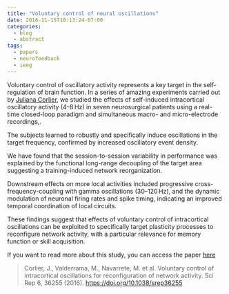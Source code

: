 ```yaml
---
title: "Voluntary control of neural oscillations"
date: 2016-11-15T10:13:24-07:00
categories:
  - blog
  - abstract
tags:
  - papers
  - neurofeedback
  - ieeg
---
```


Voluntary control of oscillatory activity represents a key target in the self-regulation of brain function. In a series of amazing experiments carried out by [Juliana Corlier](https://scholar.google.com/citations?user=rr5nHgoAAAAJ&hl=en), we studied the effects of self-induced intracortical oscillatory activity (4–8 Hz) in seven neurosurgical patients using a real-time closed-loop paradigm and simultaneous macro- and micro-electrode recordings,. 

The subjects learned to robustly and specifically induce oscillations in the target frequency, confirmed by increased oscillatory event density. 

We have found that the session-to-session variability in performance was explained by the functional long-range decoupling of the target area suggesting a training-induced network reorganization. 

Downstream effects on more local activities included progressive cross-frequency-coupling with gamma oscillations (30–120 Hz), and the dynamic modulation of neuronal firing rates and spike timing, indicating an improved temporal coordination of local circuits. 

These findings suggest that effects of voluntary control of intracortical oscillations can be exploited to specifically target plasticity processes to reconfigure network activity, with a particular relevance for memory function or skill acquisition.


If you want to read more about this study, you can access the paper [here](https://www.nature.com/articles/srep36255)

> Corlier, J., Valderrama, M., Navarrete, M. et al. Voluntary control of intracortical oscillations for reconfiguration of network activity. Sci Rep 6, 36255 (2016). https://doi.org/10.1038/srep36255


